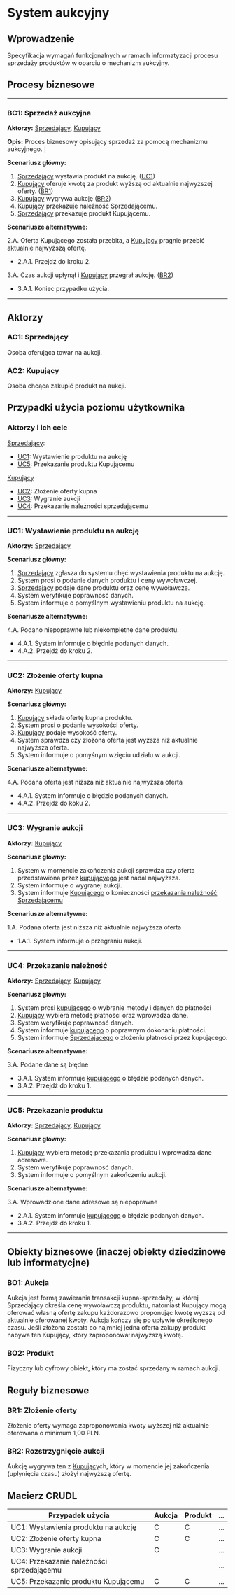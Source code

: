 # System aukcyjny

## Wprowadzenie

Specyfikacja wymagań funkcjonalnych w ramach informatyzacji procesu sprzedaży produktów w oparciu o mechanizm aukcyjny. 

## Procesy biznesowe

---
<a id="bc1"></a>
### BC1: Sprzedaż aukcyjna 

**Aktorzy:** [Sprzedający](#ac1), [Kupujący](#ac2)

**Opis:** Proces biznesowy opisujący sprzedaż za pomocą mechanizmu aukcyjnego. |

**Scenariusz główny:**
1. [Sprzedający](#ac1) wystawia produkt na aukcję. ([UC1](#uc1))
2. [Kupujący](#ac2) oferuje kwotę za produkt wyższą od aktualnie najwyższej oferty. ([BR1](#br1))
3. [Kupujący](#ac2) wygrywa aukcję ([BR2](#br2))
4. [Kupujący](#ac2) przekazuje należność Sprzedającemu.
5. [Sprzedający](#ac1) przekazuje produkt Kupującemu.

**Scenariusze alternatywne:** 

2.A. Oferta Kupującego została przebita, a [Kupujący](#ac2) pragnie przebić aktualnie najwyższą ofertę.
* 2.A.1. Przejdź do kroku 2.

3.A. Czas aukcji upłynął i [Kupujący](#ac2) przegrał aukcję. ([BR2](#br2))
* 3.A.1. Koniec przypadku użycia.

---

## Aktorzy

<a id="ac1"></a>
### AC1: Sprzedający

Osoba oferująca towar na aukcji.

<a id="ac2"></a>
### AC2: Kupujący

Osoba chcąca zakupić produkt na aukcji.


## Przypadki użycia poziomu użytkownika

### Aktorzy i ich cele

[Sprzedający](#ac1):
* [UC1](#uc1): Wystawienie produktu na aukcję
* [UC5](#uc5): Przekazanie produktu Kupującemu

[Kupujący](#ac2)
* [UC2](#uc2): Złożenie oferty kupna
* [UC3](#uc3): Wygranie aukcji
* [UC4](#uc4): Przekazanie należności sprzedającemu

---
<a id="uc1"></a>
### UC1: Wystawienie produktu na aukcję

**Aktorzy:** [Sprzedający](#ac1)

**Scenariusz główny:**
1. [Sprzedający](#ac1) zgłasza do systemu chęć wystawienia produktu na aukcję.
2. System prosi o podanie danych produktu i ceny wywoławczej.
3. [Sprzedający](#ac1) podaje dane produktu oraz cenę wywoławczą.
4. System weryfikuje poprawność danych.
5. System informuje o pomyślnym wystawieniu produktu na aukcję.

**Scenariusze alternatywne:** 

4.A. Podano niepoprawne lub niekompletne dane produktu.
* 4.A.1. System informuje o błędnie podanych danych.
* 4.A.2. Przejdź do kroku 2.

---

<a id="uc2"></a>
### UC2: Złożenie oferty kupna

**Aktorzy:** [Kupujący](#ac2)

**Scenariusz główny:**
1. [Kupujący](#ac2) składa ofertę kupna produktu.
2. System prosi o podanie wysokości oferty.
3. [Kupujący](#ac2) podaje wysokość oferty.
4. System sprawdza czy złożona oferta jest wyższa niż aktualnie najwyższa oferta.
5. System informuje o pomyśnym wzięciu udziału w aukcji.

**Scenariusze alternatywne:** 

4.A. Podana oferta jest niższa niż aktualnie najwyższa oferta
* 4.A.1. System informuje o błędzie podanych danych.
* 4.A.2. Przejdź do koku 2.

---

<a id="uc3"></a>
### UC3: Wygranie aukcji

**Aktorzy:** [Kupujący](#ac2)

**Scenariusz główny:**
1. System w momencie zakończenia aukcji sprawdza czy oferta przedstawiona przez [kupującyego](#ac2) jest nadal najwyższa.
2. System informuje o wygranej aukcji.
3. System informuje [Kupującego](#ac2) o konieczności [przekazania należność Sprzedającemu](#uc4)

**Scenariusze alternatywne:** 

1.A. Podana oferta jest niższa niż aktualnie najwyższa oferta
* 1.A.1. System informuje o przegraniu aukcji.

---

<a id="uc4"></a>
### UC4: Przekazanie należność

**Aktorzy:** [Sprzedający](#ac1), [Kupujący](#ac2)

**Scenariusz główny:**
1. System prosi [kupującego](#ac2) o wybranie metody i danych do płatności
2. [Kupujący](#ac2) wybiera metodę płatności oraz wprowadza dane.
3. System weryfikuje poprawność danych.
4. System informuje [kupującego](#ac2) o poprawnym dokonaniu płatności.
5. System informuje [Sprzedającego](#ac1) o złożeniu płatności przez kupującego.

**Scenariusze alternatywne:** 

3.A. Podane dane są błędne
* 3.A.1. System informuje [kupującego](#ac2) o błędzie podanych danych.
* 3.A.2. Przejdź do kroku 1.

---

<a id="uc5"></a>
### UC5: Przekazanie produktu

**Aktorzy:** [Sprzedający](#ac1), [Kupujący](#ac2)

**Scenariusz główny:**
1. [Kupujący](#ac2) wybiera metodę przekazania produktu i wprowadza dane adresowe.
2. System weryfikuje poprawność danych.
3. System informuje o pomyślnym zakończeniu aukcji.

**Scenariusze alternatywne:** 

3.A. Wprowadzione dane adresowe są niepoprawne
* 2.A.1. System informuje [kupującego](#ac2) o błędzie podanych danych.
* 3.A.2. Przejdź do kroku 1.

---

## Obiekty biznesowe (inaczej obiekty dziedzinowe lub informatycjne)

### BO1: Aukcja

Aukcja jest formą zawierania transakcji kupna-sprzedaży, w której Sprzedający określa cenę wywoławczą produktu, natomiast Kupujący mogą oferować własną ofertę zakupu każdorazowo proponując kwotę wyższą od aktualnie oferowanej kwoty. Aukcja kończy się po upływie określonego czasu. Jeśli złożona została co najmniej jedna oferta zakupy produkt nabywa ten Kupujący, który zaproponował najwyższą kwotę. 

### BO2: Produkt

Fizyczny lub cyfrowy obiekt, który ma zostać sprzedany w ramach aukcji.

## Reguły biznesowe

<a id="br1"></a>
### BR1: Złożenie oferty

Złożenie oferty wymaga zaproponowania kwoty wyższej niż aktualnie oferowana o minimum 1,00 PLN.


<a id="br2"></a>
### BR2: Rozstrzygnięcie aukcji

Aukcję wygrywa ten z [Kupujący](#ac2)ch, który w momencie jej zakończenia (upłynięcia czasu) złożył najwyższą ofertę.

## Macierz CRUDL


| Przypadek użycia                                  | Aukcja | Produkt | ... |
| ------------------------------------------------- | ------ | ------- | --- |
| UC1: Wystawienia produktu na aukcję               |    C   |    C    | ... |
| UC2: Złożenie oferty kupna                        |    C   |    C    | ... |
| UC3: Wygranie aukcji                              |    C   |         | ... |
| UC4: Przekazanie należności sprzedającemu         |        |         | ... |
| UC5: Przekazanie produktu Kupującemu              |    C   |    C    | ... |




